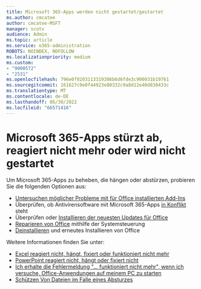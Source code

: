 ```yaml
---
title: Microsoft 365-Apps werden nicht gestartet/gestartet
ms.author: cmcatee
author: cmcatee-MSFT
manager: scotv
audience: Admin
ms.topic: article
ms.service: o365-administration
ROBOTS: NOINDEX, NOFOLLOW
ms.localizationpriority: medium
ms.custom:
- "9000572"
- "2531"
ms.openlocfilehash: 796e0f0203113319386b6d6fde3c906031b19761
ms.sourcegitcommit: 161627c9e0f44923e80332c9a8d12e40d838433c
ms.translationtype: MT
ms.contentlocale: de-DE
ms.lasthandoff: 06/30/2022
ms.locfileid: "66571416"
---
```

# <a name="microsoft-365-apps-crash-stop-responding-or-dont-launch"></a>Microsoft 365-Apps stürzt ab, reagiert nicht mehr oder wird nicht gestartet

Um Microsoft 365-Apps zu beheben, die hängen oder abstürzen, probieren Sie die folgenden Optionen aus:

- [Untersuchen möglicher Probleme mit für Office installierten Add-Ins](https://support.microsoft.com/office/powerpoint-isn-t-responding-hangs-or-freezes-652ede6e-e3d2-449a-a07f-8c800dfb948d?ui=en-us&rs=en-us&ad=us#bkmk_addins)
- Überprüfen, ob Antivirensoftware mit Microsoft 365-Apps [in Konflikt](https://support.microsoft.com/office/powerpoint-isn-t-responding-hangs-or-freezes-652ede6e-e3d2-449a-a07f-8c800dfb948d?=ocmsassetid&ui=en-us&rs=en-us&ad=us#bkmk_conflict) steht
- Überprüfen oder [Installieren der neuesten Updates für Office](https://support.microsoft.com/office/install-office-updates-2ab296f3-7f03-43a2-8e50-46de917611c5)
- [Reparieren von Office](https://support.microsoft.com/office/repair-an-office-application-7821d4b6-7c1d-4205-aa0e-a6b40c5bb88b) mithilfe der Systemsteuerung
- [Deinstallieren](https://support.microsoft.com/office/uninstall-office-from-a-pc-9dd49b83-264a-477a-8fcc-2fdf5dbf61d8) und erneutes Installieren von Office

Weitere Informationen finden Sie unter:
- [Excel reagiert nicht, hängt, fixiert oder funktioniert nicht mehr](https://support.microsoft.com/office/excel-not-responding-hangs-freezes-or-stops-working-37e7d3c9-9e84-40bf-a805-4ca6853a1ff4)
- [PowerPoint reagiert nicht, hängt oder fixiert nicht](https://support.microsoft.com/office/powerpoint-isn-t-responding-hangs-or-freezes-652ede6e-e3d2-449a-a07f-8c800dfb948d)
- [Ich erhalte die Fehlermeldung "... funktioniert nicht mehr", wenn ich versuche, Office-Anwendungen auf meinem PC zu starten](https://support.microsoft.com/office/i-get-a-stopped-working-error-when-i-start-office-applications-on-my-pc-52bd7985-4e99-4a35-84c8-2d9b8301a2fa)
- [Schützen Von Dateien im Falle eines Absturzes](https://support.microsoft.com/office/help-protect-your-files-in-case-of-a-crash-551c29b1-6a4b-4415-a3ff-a80415b92f99)